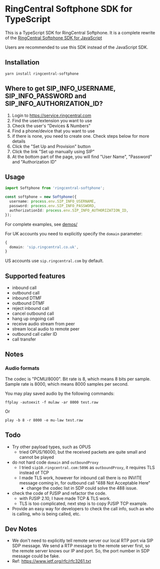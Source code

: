 # RingCentral Softphone SDK for TypeScript

This is a TypeScript SDK for RingCentral Softphone. It is a complete rewrite of the [RingCentral Softphone SDK for JavaScript](https://github.com/ringcentral/ringcentral-softphone-js)

Users are recommended to use this SDK instead of the JavaScript SDK.

## Installation

```
yarn install ringcentral-softphone
```

## Where to get SIP_INFO_USERNAME, SIP_INFO_PASSWORD and SIP_INFO_AUTHORIZATION_ID?

1. Login to https://service.ringcentral.com
2. Find the user/extension you want to use
3. Check the user's "Devices & Numbers"
4. Find a phone/device that you want to use
5. if there is none, you need to create one. Check steps below for more details
6. Click the "Set Up and Provision" button
7. Click the link "Set up manually using SIP"
8. At the bottom part of the page, you will find "User Name", "Password" and "Authorization ID"

## Usage

```ts
import Softphone from 'ringcentral-softphone';

const softphone = new Softphone({
  username: process.env.SIP_INFO_USERNAME,
  password: process.env.SIP_INFO_PASSWORD,
  authorizationId: process.env.SIP_INFO_AUTHORIZATION_ID,
});
```

For complete examples, see [demos/](demos/)

For UK accounts you need to explicitly specify the `domain` parameter:

```ts
{
  domain: 'sip.ringcentral.co.uk',
}
```

US accounts use `sip.ringcentral.com` by default.

## Supported features

- inbound call
- outbound call
- inbound DTMF
- outbound DTMF
- reject inbound call
- cancel outbound call
- hang up ongoing call
- receive audio stream from peer
- stream local audio to remote peer
- outbound call caller ID
- call transfer

## Notes

### Audio formats

The codec is "PCMU/8000". Bit rate is 8, which means 8 bits per sample. Sample rate is 8000, which means 8000 samples per second.

You may play saved audio by the following commands:

```
ffplay -autoexit -f mulaw -ar 8000 test.raw
```

Or

```
play -b 8 -r 8000 -e mu-law test.raw
```

## Todo

- Try other payload types, such as OPUS
  - tried OPUS/16000, but the received packets are quite small and cannot be played
- do not hard code `domain` and `outboundProxy`
  - I tried `sip10.ringcentral.com:5096` as `outboundProxy`, it requires TLS instead of TCP
  - I made TLS work, however for inbound call there is no INVITE message coming in, for outbound call "488 Not Acceptable Here"
    - change the codec list in SDP could solve the 488 issue.
- check the code of PJSIP and refactor the code.
  - with PJSIP 2.10, I have made TCP & TLS work.
  - TLS is too complicated, next step is to copy PJSIP TCP example.
- Provide an easy way for developers to check the call info, such as who is calling, who is being called, etc.

## Dev Notes

- We don't need to explicitly tell remote server our local RTP port via SIP SDP message. We send a RTP message to the remote server first, so the remote server knows our IP and port. So, the port number in SDP message could be fake.
- Ref: https://www.ietf.org/rfc/rfc3261.txt
